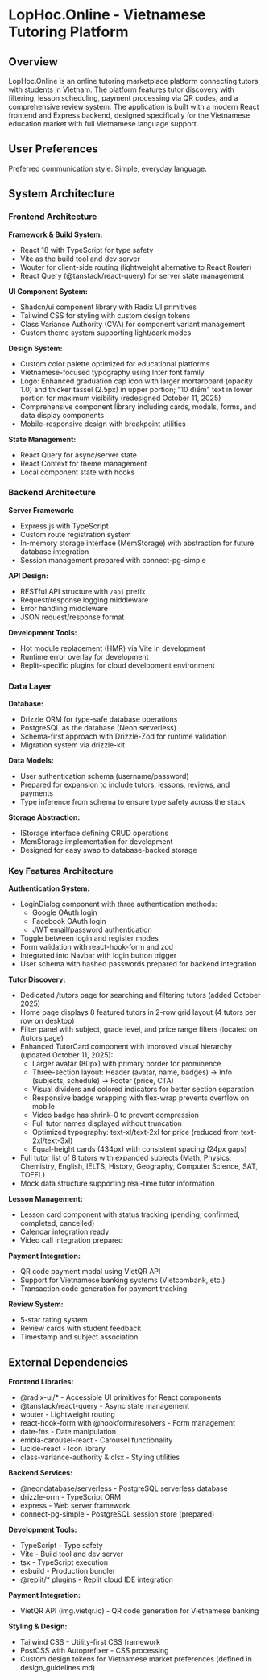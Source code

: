 # LopHoc.Online - Vietnamese Tutoring Platform

## Overview

LopHoc.Online is an online tutoring marketplace platform connecting tutors with students in Vietnam. The platform features tutor discovery with filtering, lesson scheduling, payment processing via QR codes, and a comprehensive review system. The application is built with a modern React frontend and Express backend, designed specifically for the Vietnamese education market with full Vietnamese language support.

## User Preferences

Preferred communication style: Simple, everyday language.

## System Architecture

### Frontend Architecture

**Framework & Build System:**
- React 18 with TypeScript for type safety
- Vite as the build tool and dev server
- Wouter for client-side routing (lightweight alternative to React Router)
- React Query (@tanstack/react-query) for server state management

**UI Component System:**
- Shadcn/ui component library with Radix UI primitives
- Tailwind CSS for styling with custom design tokens
- Class Variance Authority (CVA) for component variant management
- Custom theme system supporting light/dark modes

**Design System:**
- Custom color palette optimized for educational platforms
- Vietnamese-focused typography using Inter font family
- Logo: Enhanced graduation cap icon with larger mortarboard (opacity 1.0) and thicker tassel (2.5px) in upper portion; "10 điểm" text in lower portion for maximum visibility (redesigned October 11, 2025)
- Comprehensive component library including cards, modals, forms, and data display components
- Mobile-responsive design with breakpoint utilities

**State Management:**
- React Query for async/server state
- React Context for theme management
- Local component state with hooks

### Backend Architecture

**Server Framework:**
- Express.js with TypeScript
- Custom route registration system
- In-memory storage interface (MemStorage) with abstraction for future database integration
- Session management prepared with connect-pg-simple

**API Design:**
- RESTful API structure with `/api` prefix
- Request/response logging middleware
- Error handling middleware
- JSON request/response format

**Development Tools:**
- Hot module replacement (HMR) via Vite in development
- Runtime error overlay for development
- Replit-specific plugins for cloud development environment

### Data Layer

**Database:**
- Drizzle ORM for type-safe database operations
- PostgreSQL as the database (Neon serverless)
- Schema-first approach with Drizzle-Zod for runtime validation
- Migration system via drizzle-kit

**Data Models:**
- User authentication schema (username/password)
- Prepared for expansion to include tutors, lessons, reviews, and payments
- Type inference from schema to ensure type safety across the stack

**Storage Abstraction:**
- IStorage interface defining CRUD operations
- MemStorage implementation for development
- Designed for easy swap to database-backed storage

### Key Features Architecture

**Authentication System:**
- LoginDialog component with three authentication methods:
  - Google OAuth login
  - Facebook OAuth login
  - JWT email/password authentication
- Toggle between login and register modes
- Form validation with react-hook-form and zod
- Integrated into Navbar with login button trigger
- User schema with hashed passwords prepared for backend integration

**Tutor Discovery:**
- Dedicated /tutors page for searching and filtering tutors (added October 2025)
- Home page displays 8 featured tutors in 2-row grid layout (4 tutors per row on desktop)
- Filter panel with subject, grade level, and price range filters (located on /tutors page)
- Enhanced TutorCard component with improved visual hierarchy (updated October 11, 2025):
  - Larger avatar (80px) with primary border for prominence
  - Three-section layout: Header (avatar, name, badges) → Info (subjects, schedule) → Footer (price, CTA)
  - Visual dividers and colored indicators for better section separation
  - Responsive badge wrapping with flex-wrap prevents overflow on mobile
  - Video badge has shrink-0 to prevent compression
  - Full tutor names displayed without truncation
  - Optimized typography: text-xl/text-2xl for price (reduced from text-2xl/text-3xl)
  - Equal-height cards (434px) with consistent spacing (24px gaps)
- Full tutor list of 8 tutors with expanded subjects (Math, Physics, Chemistry, English, IELTS, History, Geography, Computer Science, SAT, TOEFL)
- Mock data structure supporting real-time tutor information

**Lesson Management:**
- Lesson card component with status tracking (pending, confirmed, completed, cancelled)
- Calendar integration ready
- Video call integration prepared

**Payment Integration:**
- QR code payment modal using VietQR API
- Support for Vietnamese banking systems (Vietcombank, etc.)
- Transaction code generation for payment tracking

**Review System:**
- 5-star rating system
- Review cards with student feedback
- Timestamp and subject association

## External Dependencies

**Frontend Libraries:**
- @radix-ui/* - Accessible UI primitives for React components
- @tanstack/react-query - Async state management
- wouter - Lightweight routing
- react-hook-form with @hookform/resolvers - Form management
- date-fns - Date manipulation
- embla-carousel-react - Carousel functionality
- lucide-react - Icon library
- class-variance-authority & clsx - Styling utilities

**Backend Services:**
- @neondatabase/serverless - PostgreSQL serverless database
- drizzle-orm - TypeScript ORM
- express - Web server framework
- connect-pg-simple - PostgreSQL session store (prepared)

**Development Tools:**
- TypeScript - Type safety
- Vite - Build tool and dev server
- tsx - TypeScript execution
- esbuild - Production bundler
- @replit/* plugins - Replit cloud IDE integration

**Payment Integration:**
- VietQR API (img.vietqr.io) - QR code generation for Vietnamese banking

**Styling & Design:**
- Tailwind CSS - Utility-first CSS framework
- PostCSS with Autoprefixer - CSS processing
- Custom design tokens for Vietnamese market preferences (defined in design_guidelines.md)